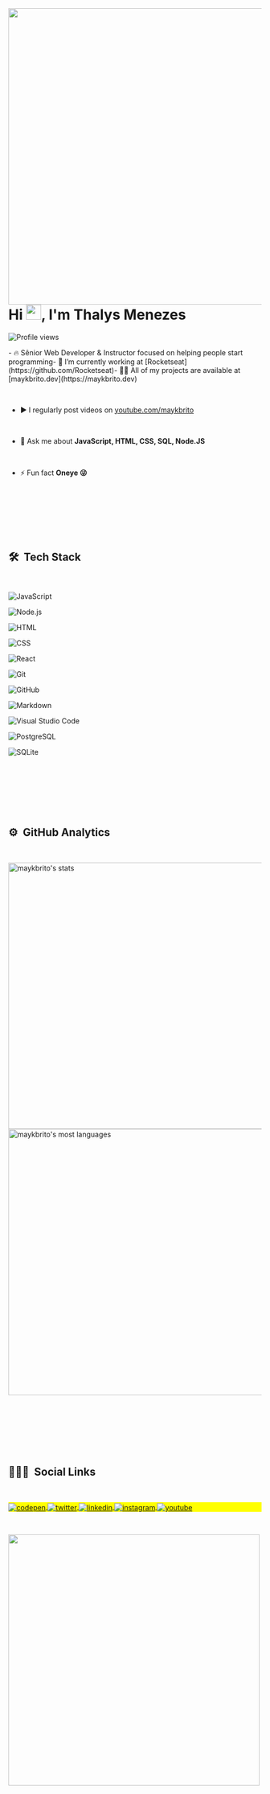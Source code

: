 <img align="right" height="590em" src="https://raw.githubusercontent.com/gist/Thalys-T/e6f5f3c558020871b17bfea031dfb463/raw/1f1d0ddf54c9f7242b04c57c4ccb05ecd87bd5b8/githubcard.svg"/>
<h1 align="left">Hi <img src="https://raw.githubusercontent.com/kaueMarques/kaueMarques/master/hi.gif" width="30px">, I'm Thalys Menezes</h1>
<p align="left"> <img src="https://komarev.com/ghpvc/?username=maykbrito&color=yellow" alt="Profile views" /> </p>
​
- 🔥 Sênior Web Developer & Instructor focused on helping people start programming 
​
- 🔭 I’m currently working at [Rocketseat](https://github.com/Rocketseat)
​
- 👨‍💻 All of my projects are available at [maykbrito.dev](https://maykbrito.dev)

​

- ▶️ I regularly post videos on [youtube.com/maykbrito](https://youtube.com/maykbrito)

​

- 💬 Ask me about **JavaScript, HTML, CSS, SQL, Node.JS**

​

- ⚡ Fun fact **Oneye 😜**

​

<br><br>

​

## 🛠 &nbsp;Tech Stack

​

![JavaScript](https://img.shields.io/badge/-JavaScript-05122A?style=flat&logo=javascript)&nbsp;

![Node.js](https://img.shields.io/badge/-Node.js-05122A?style=flat&logo=node.js)&nbsp;

![HTML](https://img.shields.io/badge/-HTML-05122A?style=flat&logo=HTML5)&nbsp;

![CSS](https://img.shields.io/badge/-CSS-05122A?style=flat&logo=CSS3&logoColor=1572B6)&nbsp;

![React](https://img.shields.io/badge/-React-05122A?style=flat&logo=react)&nbsp;

![Git](https://img.shields.io/badge/-Git-05122A?style=flat&logo=git)&nbsp;

![GitHub](https://img.shields.io/badge/-GitHub-05122A?style=flat&logo=github)&nbsp;

![Markdown](https://img.shields.io/badge/-Markdown-05122A?style=flat&logo=markdown)&nbsp;

![Visual Studio Code](https://img.shields.io/badge/-Visual%20Studio%20Code-05122A?style=flat&logo=visual-studio-code&logoColor=007ACC)&nbsp;

![PostgreSQL](https://img.shields.io/badge/-PostgreSQL-05122A?style=flat&logo=postgresql)&nbsp;

![SQLite](https://img.shields.io/badge/-SQLite-05122A?style=flat&logo=sqlite)&nbsp;

​

<br><br>

​

## ⚙️ &nbsp;GitHub Analytics

​

<p align="left">

<img width="530em" src="https://github-readme-stats.vercel.app/api?username=maykbrito&show_icons=true&theme=vision-friendly-dark" alt="maykbrito's stats"/>

<img width="530em" src="https://github-readme-stats.vercel.app/api/top-langs/?username=maykbrito&layout=compact&theme=vision-friendly-dark" alt="maykbrito's most languages"/>

</p>

​

<br><br>

​

## 👨🏽‍🦲 &nbsp;Social Links

​

<p align="left" style="background:yellow">

<a href="https://codepen.io/maykbrito" target="_blank">

  <img align="center" src="https://img.shields.io/badge/-maykbrito-05122A?style=flat&logo=codepen" alt="codepen"/>

</a>

<a href="https://twitter.com/maykbrito" target="_blank">

  <img align="center" src="https://img.shields.io/badge/-maykbrito-05122A?style=flat&logo=twitter" alt="twitter"/>  

</a>

<a href="https://linkedin.com/in/maykbrito" target="_blank">

  <img align="center" src="https://img.shields.io/badge/-maykbrito-05122A?style=flat&logo=linkedin" alt="linkedin"/>

</a>

<a href="https://instagram.com/maykbrito" target="_blank">

 <img align="center" src="https://img.shields.io/badge/-maykbrito-05122A?style=flat&logo=instagram" alt="instagram"/>

</a>

<a href="https://youtube.com/maykbrito" target="_blank">

 <img align="center" src="https://img.shields.io/badge/-maykbrito-05122A?style=flat&logo=youtube" alt="youtube"/>

</a>

</p>

​

<img width="500em" src="https://github-readme-twitter-gazf.vercel.app/api?id=maykbrito&layout=wide&show_reply=off&show_retweet=off" />

​

​

<!--
